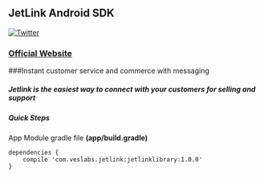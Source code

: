 

## JetLink Android SDK
[![Twitter](https://img.shields.io/badge/twitter-@GetHotline-orange.svg?style=flat)](https://twitter.com/jetlink_io)
### [Official Website](https://jetlink.io/)

###Instant customer service and commerce with messaging

##### Jetlink is the easiest way to connect with your customers for selling and support

##### Quick Steps

App Module gradle file **(app/build.gradle)**
```
dependencies {
    compile 'com.veslabs.jetlink:jetlinklibrary:1.0.0'
}
```

